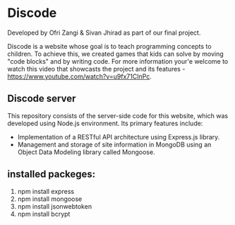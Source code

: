 # Discode

Developed by Ofri Zangi & Sivan Jhirad as part of our final project.

Discode is a website whose goal is to teach programming concepts to children. 
To achieve this, we created games that kids can solve by moving "code blocks" and by writing code.
For more information your'e welcome to watch this video that showcasts the project and its features - https://www.youtube.com/watch?v=u9fx71CInPc.

## Discode server

This repository consists of the server-side code for this website, which was developed using Node.js environment.
Its primary features include:
* Implementation of a RESTful API architecture using Express.js library.
* Management and storage of site information in MongoDB using an Object Data Modeling library called Mongoose.

## installed packeges:
1. npm install express
2. npm install mongoose
3. npm install jsonwebtoken
4. npm install bcrypt
